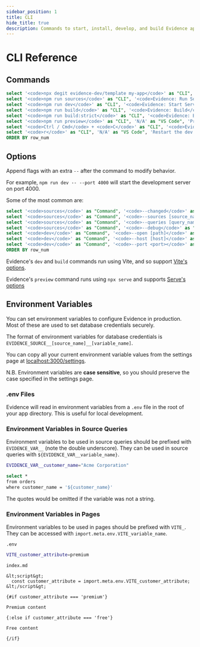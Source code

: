 ```yaml
---
sidebar_position: 1
title: CLI
hide_title: true
description: Commands to start, install, develop, and build Evidence apps from the command line.
---
```


# CLI Reference

## Commands

```sql commands
select '<code>npx degit evidence-dev/template my-app</code>' as "CLI", '<code>Evidence: New Evidence Project</code>' as "VS Code", 'Create a new app from the template' as "Description", 0 as row_num UNION ALL
select '<code>npm run sources</code>' as "CLI", '<code>Evidence: Run Sources</code>' as "VS Code", 'Extract data from sources' as "Description", 1 as row_num UNION ALL
select '<code>npm run dev</code>' as "CLI", '<code>Evidence: Start Server</code>' as "VS Code", 'Start the development server in the current directory' as "Description", 2 as row_num UNION ALL
select '<code>npm run build</code>' as "CLI", '<code>Evidence: Build</code>' as "VS Code", 'Build the app for production' as "Description", 3 as row_num UNION ALL
select '<code>npm run build:strict</code>' as "CLI", '<code>Evidence: Built Strict</code>' as "VS Code", 'Build, but fails on query or component errors' as "Description", 4 as row_num UNION ALL
select '<code>npm run preview</code>' as "CLI", 'N/A' as "VS Code", 'Preview the built site' as "Description", 5 as row_num UNION ALL
select '<code>Ctrl / Cmd</code> + <code>C</code>' as "CLI", '<code>Evidence: Stop Server</code>' as "VS Code", 'Stop the dev server (when running)' as "Description", 6 as row_num UNION ALL
select '<code>r</code>' as "CLI", 'N/A' as "VS Code", 'Restart the dev server (when running)' as "Description", 7 as row_num
ORDER BY row_num
```

<DataTable data={commands} formatColumnTitles=false>
    <Column id="CLI" wrap contentType=html/>
    <Column id="VS Code" contentType=html/>
    <Column id="Description" wrap/>
</DataTable>


## Options

Append flags with an extra `--` after the command to modify behavior.

For example, `npm run dev -- --port 4000` will start the development server on port 4000.

Some of the most common are:

```sql options
select '<code>sources</code>' as "Command", '<code>--changed</code>' as "Flag", 'Run sources whose queries have changed' as "Description", null as "Detail", 0 as row_num UNION ALL
select '<code>sources</code>' as "Command", '<code>--sources [source_name]</code>' as "Flag", 'Run sources from the specified sources' as "Description", 'Seperate with commas <code>--sources source1,source2</code>' as "Detail", 1 as row_num UNION ALL
select '<code>sources</code>' as "Command", '<code>--queries [query_name]</code>' as "Flag", 'Run the specified queries' as "Description", 'Seperate with commas' as "Detail", 2 as row_num UNION ALL
select '<code>sources</code>' as "Command", '<code>--debug</code>' as "Flag", 'Show debug output' as "Description", null as "Detail", 3 as row_num UNION ALL
select '<code>dev</code>' as "Command", '<code>--open [path]</code>' as "Flag", 'Open browser to <code>path</code> on startup' as "Description", 'Default <code>--open /</code> opens in root of the app' as "Detail", 4 as row_num UNION ALL
select '<code>dev</code>' as "Command", '<code>--host [host]</code>' as "Flag", 'Specify hostname' as "Description", '<code>--host 0.0.0.0</code> can be helpful in containers' as "Detail", 5 as row_num UNION ALL
select '<code>dev</code>' as "Command", '<code>--port <port></code>' as "Flag", 'Specify port' as "Description", 'Automatically increment if default <code>3000</code> is in use' as "Detail", 6 as row_num
ORDER BY row_num
```

<DataTable data={options} formatColumnTitles=false>
    <Column id="Command" wrap contentType=html/>
    <Column id="Flag" wrap contentType=html/>
    <Column id="Description" wrap/>
    <Column id="Detail" wrap contentType=html/>
</DataTable>


Evidence's `dev` and `build` commands run using Vite, and so support [Vite's options](https://vitejs.dev/guide/cli.html#options).

Evidence's `preview` command runs using `npx serve` and supports [Serve's options](https://github.com/vercel/serve/blob/main/source/utilities/cli.ts#L30)

## Environment Variables

You can set environment variables to configure Evidence in production. Most of these are used to set database credentials securely.

The format of environment variables for database credentials is `EVIDENCE_SOURCE__[source_name]__[variable_name]`.

You can copy all your current environment variable values from the settings page at [localhost:3000/settings](http://localhost:3000/settings).

N.B. Environment variables are **case sensitive**, so you should preserve the case specified in the settings page.

### .env Files

Evidence will read in environment variables from a `.env` file in the root of your app directory. This is useful for local development.

### Environment Variables in Source Queries

Environment variables to be used in source queries should be prefixed with `EVIDENCE_VAR__` (note the double underscore). They can be used in source queries with `${EVIDENCE_VAR__variable_name}`.

```bash
EVIDENCE_VAR__customer_name="Acme Corporation"
```

```bash
select *
from orders
where customer_name = '${customer_name}'
```

The quotes would be omitted if the variable was not a string.

### Environment Variables in Pages

Environment variables to be used in pages should be prefixed with `VITE_`. They can be accessed with `import.meta.env.VITE_variable_name`.

`.env`
```bash
VITE_customer_attribute=premium
```

`index.md`
```svelte
&lt;script&gt;
  const customer_attribute = import.meta.env.VITE_customer_attribute;
&lt;/script&gt;

{#if customer_attribute === 'premium'}

Premium content

{:else if customer_attribute === 'free'}

Free content

{/if}
```